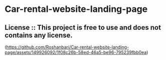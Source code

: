 # Car-rental-website-landing-page
## License :: This project is free to use and does not contains any license.

(https://github.com/Roshanbari/Car-rental-website-landing-page/assets/149926092/1f08c26b-58ed-46a5-be96-795239fbb0ea)

